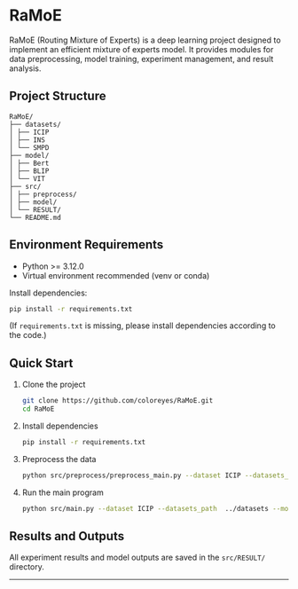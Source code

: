 # RaMoE

RaMoE (Routing Mixture of Experts) is a deep learning project designed to implement an efficient mixture of experts model. It provides modules for data preprocessing, model training, experiment management, and result analysis.

## Project Structure

```
RaMoE/
├── datasets/
│ ├── ICIP
│ ├── INS
│ └── SMPD
├── model/
│ ├── Bert
│ ├── BLIP
│ └── VIT
├── src/
│ ├── preprocess/
│ ├── model/
│ └── RESULT/
└── README.md
```

## Environment Requirements

- Python >= 3.12.0
- Virtual environment recommended (venv or conda)

Install dependencies:
```bash
pip install -r requirements.txt
```
(If `requirements.txt` is missing, please install dependencies according to the code.)

## Quick Start

1. Clone the project
	```bash
	git clone https://github.com/coloreyes/RaMoE.git
	cd RaMoE
	```
2. Install dependencies
	```bash
	pip install -r requirements.txt
	```
3. Preprocess the data
	```bash
	python src/preprocess/preprocess_main.py --dataset ICIP --datasets_path ../../datasets --pretrained_model_path ../../model --retrieval_num 500 
	```
4. Run the main program
	```bash
	python src/main.py --dataset ICIP --datasets_path  ../datasets --mode train --moe_model RaMoE --num_experts 3 --retrieval_num 300 
	```

## Results and Outputs

All experiment results and model outputs are saved in the `src/RESULT/` directory.

---
